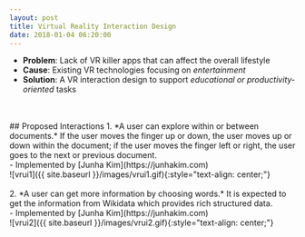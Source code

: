 ```yaml
---
layout: post
title: Virtual Reality Interaction Design
date: 2018-01-04 06:20:00
---
```


- **Problem**: Lack of VR killer apps that can affect the overall lifestyle
- **Cause**: Existing VR technologies focusing on *entertainment*
- **Solution**: A VR interaction design to support *educational or productivity-oriented* tasks
<br />
<br />
## Proposed Interactions
1. *A user can explore within or between documents.* If the user moves the finger up or down, the user moves up or down within the document; if the user moves the finger left or right, the user goes to the next or previous document.<br />
    - Implemented by [Junha Kim](https://junhakim.com)
<br />![vrui1]({{ site.baseurl }}/images/vrui1.gif){:style="text-align: center;"}
<br />
<br />
2. *A user can get more information by choosing words.* It is expected to get the information from Wikidata which provides rich structured data.<br />
    - Implemented by [Junha Kim](https://junhakim.com)
<br />![vrui2]({{ site.baseurl }}/images/vrui2.gif){:style="text-align: center;"}
